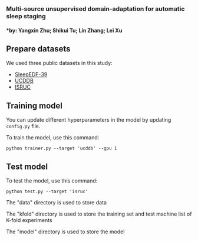 ### Multi-source unsupervised domain-adaptation for automatic sleep staging
#### *by: Yangxin Zhu; Shikui Tu; Lin Zhang; Lei Xu

## Prepare datasets
We used three public datasets in this study:
- [SleepEDF-39](https://www.physionet.org/content/sleep-edf/1.0.0/)
- [UCDDB](https://physionet.org/content/ucddb/1.0.0/)
- [ISRUC](https://sleeptight.isr.uc.pt/)


## Training model 
You can update different hyperparameters in the model by updating `config.py` file.

To train the model, use this command:
```
python trainer.py --target 'ucddb' --gpu 1
```

## Test model 

To test the model, use this command:

```
python test.py --target 'isruc'
```

The "data" directory is used to store data

The "kfold" directory is used to store the training set and test machine list of K-fold experiments

The "model" directory is used to store the model
